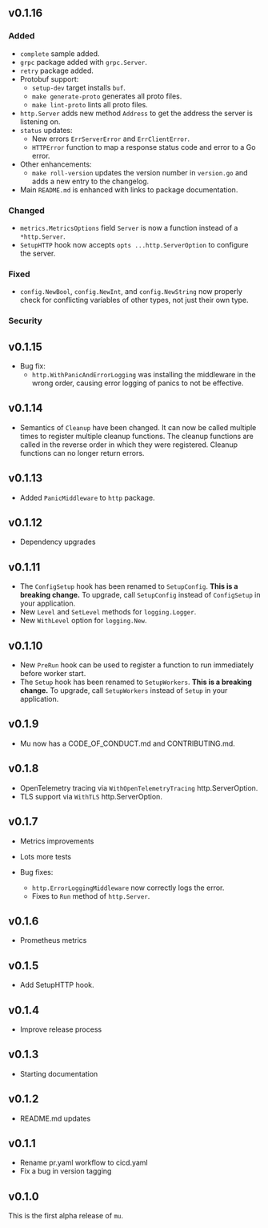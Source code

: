 ## v0.1.16

### Added

* `complete` sample added.
* `grpc` package added with `grpc.Server`.
* `retry` package added.
* Protobuf support:
  * `setup-dev` target installs `buf`.
  * `make generate-proto` generates all proto files.
  * `make lint-proto` lints all proto files.
* `http.Server` adds new method `Address` to get the address the server is
  listening on.
* `status` updates:
  * New errors `ErrServerError` and `ErrClientError`.
  * `HTTPError` function to map a response status code and error to a Go
    error.
* Other enhancements:
  * `make roll-version` updates the version number in `version.go` and adds
    a new entry to the changelog.
* Main `README.md` is enhanced with links to package documentation.

### Changed

* `metrics.MetricsOptions` field `Server` is now a function instead of a
  `*http.Server`.
* `SetupHTTP` hook now accepts `opts ...http.ServerOption` to configure the
  server.

### Fixed

* `config.NewBool`, `config.NewInt`, and `config.NewString` now properly check
  for conflicting variables of other types, not just their own type.

### Security

## v0.1.15

* Bug fix:
  * `http.WithPanicAndErrorLogging` was installing the middleware in the wrong
    order, causing error logging of panics to not be effective.

## v0.1.14

* Semantics of `Cleanup` have been changed. It can now be called multiple times
  to register multiple cleanup functions. The cleanup functions are called in
  the reverse order in which they were registered. Cleanup functions can no
  longer return errors.

## v0.1.13

* Added `PanicMiddleware` to `http` package.

## v0.1.12

* Dependency upgrades

## v0.1.11

* The `ConfigSetup` hook has been renamed to `SetupConfig`. **This is a
  breaking change.** To upgrade, call `SetupConfig` instead of `ConfigSetup`
  in your application.
* New `Level` and `SetLevel` methods for `logging.Logger`.
* New `WithLevel` option for `logging.New`.

## v0.1.10

* New `PreRun` hook can be used to register a function to run immediately
  before worker start.
* The `Setup` hook has been renamed to `SetupWorkers`. **This is a breaking
  change.** To upgrade, call `SetupWorkers` instead of `Setup` in your
  application.

## v0.1.9

* Mu now has a CODE_OF_CONDUCT.md and CONTRIBUTING.md.

## v0.1.8

* OpenTelemetry tracing via `WithOpenTelemetryTracing` http.ServerOption.
* TLS support via `WithTLS` http.ServerOption.

## v0.1.7

* Metrics improvements
* Lots more tests

* Bug fixes:
  * `http.ErrorLoggingMiddleware` now correctly logs the error.
  * Fixes to `Run` method of `http.Server`.

## v0.1.6

* Prometheus metrics

## v0.1.5

* Add SetupHTTP hook.

## v0.1.4

* Improve release process

## v0.1.3

* Starting documentation

## v0.1.2

* README.md updates

## v0.1.1

* Rename pr.yaml workflow to cicd.yaml
* Fix a bug in version tagging

## v0.1.0

This is the first alpha release of `mu`.
